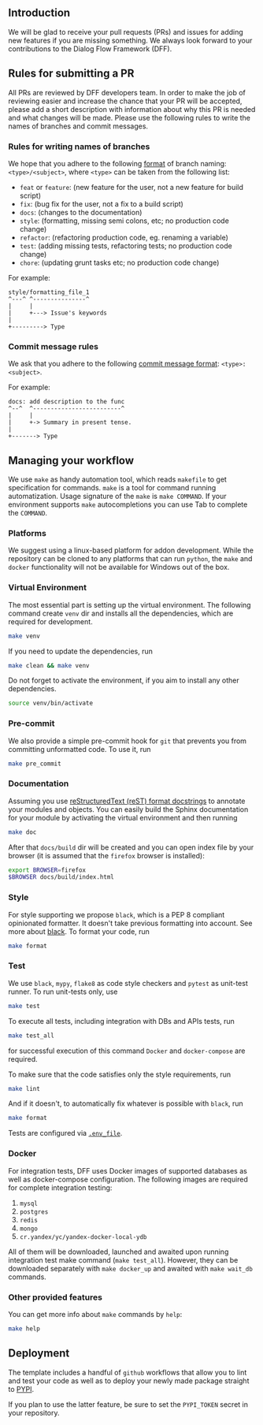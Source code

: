 ## Introduction
We will be glad to receive your pull requests (PRs) and issues for adding new features if you are missing something.
We always look forward to your contributions to the Dialog Flow Framework (DFF). 

## Rules for submitting a PR

All PRs are reviewed by DFF developers team.
In order to make the job of reviewing easier and increase the chance that your PR will be accepted,
please add a short description with information about why this PR is needed and what changes will be made.
Please use the following rules to write the names of branches and commit messages.

### Rules for writing names of branches

We hope that you adhere to the following
[format](https://gist.github.com/seunggabi/87f8c722d35cd07deb3f649d45a31082)
of branch naming: `<type>/<subject>`, where `<type>` can be taken from the following list:

- `feat` or `feature`: (new feature for the user, not a new feature for build script)
- `fix`: (bug fix for the user, not a fix to a build script)
- `docs`: (changes to the documentation)
- `style`: (formatting, missing semi colons, etc; no production code change)
- `refactor`: (refactoring production code, eg. renaming a variable)
- `test`: (adding missing tests, refactoring tests; no production code change)
- `chore`: (updating grunt tasks etc; no production code change)

For example:

```
style/formatting_file_1
^---^ ^---------------^
|     |
|     +---> Issue's keywords
|
+---------> Type
```

### Commit message rules

We ask that you adhere to the following
[commit message format](https://gist.github.com/joshbuchea/6f47e86d2510bce28f8e7f42ae84c716): `<type>: <subject>`.

For example:

```
docs: add description to the func
^--^  ^-------------------------^
|     |
|     +-> Summary in present tense.
|
+-------> Type
```

## Managing your workflow
We use `make` as handy automation tool, which reads `makefile` to get specification for commands.
`make` is a tool for command running automatization. Usage signature of the `make` is `make COMMAND`.
If your environment supports `make` autocompletions you can use Tab to complete the `COMMAND`.

### Platforms

We suggest using a linux-based platform for addon development.
While the repository can be cloned to any platforms that can run `python`,
the `make` and `docker` functionality will not be available for Windows out of the box.

### Virtual Environment
The most essential part is setting up the virtual environment.
The following command create `venv` dir and installs all the dependencies, which are required for development.
```bash
make venv
```

If you need to update the dependencies, run
```bash
make clean && make venv
```

Do not forget to activate the environment, if you aim to install any other dependencies.
```bash
source venv/bin/activate
```

### Pre-commit
We also provide a simple pre-commit hook for `git` that prevents you from committing unformatted code. To use it, run
```bash
make pre_commit
```

### Documentation
Assuming you use [reStructuredText (reST) format docstrings](https://sphinx-rtd-tutorial.readthedocs.io/en/latest/docstrings.html)
to annotate your modules and objects. You can easily build the Sphinx documentation for your module 
by activating the virtual environment and then running

```bash
make doc
```

After that `docs/build` dir will be created and you can open index file by your browser
(it is assumed that the `firefox` browser is installed):

```bash
export BROWSER=firefox
$BROWSER docs/build/index.html
```

### Style
For style supporting we propose `black`, which is a PEP 8 compliant opinionated formatter.
It doesn't take previous formatting into account. See more about [black](https://github.com/psf/black). 
To format your code, run

```bash
make format
```

### Test
We use `black`, `mypy`, `flake8` as code style checkers and `pytest` as unit-test runner.
To run unit-tests only, use
```bash
make test
```
To execute all tests, including integration with DBs and APIs tests, run
```bash
make test_all
```
for successful execution of this command `Docker` and `docker-compose` are required.

To make sure that the code satisfies only the style requirements, run
```bash
make lint
```
And if it doesn't, to automatically fix whatever is possible with `black`, run
```bash
make format
```

Tests are configured via [`.env_file`](.env_file).

### Docker
For integration tests, DFF uses Docker images of supported databases as well as docker-compose configuration.
The following images are required for complete integration testing:
1. `mysql`
2. `postgres`
3. `redis`
4. `mongo`
5. `cr.yandex/yc/yandex-docker-local-ydb`

All of them will be downloaded, launched and awaited upon running integration test make command (`make test_all`).
However, they can be downloaded separately with `make docker_up` and awaited with `make wait_db` commands.

### Other provided features 
You can get more info about `make` commands by `help`:

```bash
make help
```

## Deployment

The template includes a handful of `github` workflows that allow you to lint and test your code as well as to deploy your newly made package straight to [PYPI](https://pypi.org/).

If you plan to use the latter feature, be sure to set the `PYPI_TOKEN` secret in your repository.
